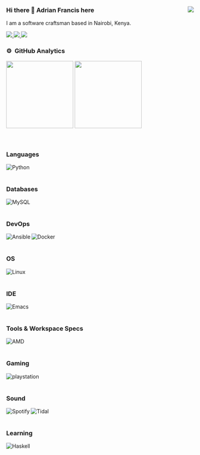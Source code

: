 ### Hi there 👋 Adrian Francis here <img align="right" src="https://komarev.com/ghpvc/?username=psycadelik&label=PROFILE+VIEWS&color=brightgreen&style=flat-square"/>

I am a software craftsman based in Nairobi, Kenya.

<div>
 <a href="https://www.linkedin.com/in/adrian-francis-0b974b148/">
   <img src="https://img.shields.io/badge/LinkedIn-0077B5?style=for-the-badge&logo=linkedin&logoColor=white" />
 </a>
  <a href="https://instagram.com/jk_scrolling">
     <img src="https://img.shields.io/badge/Instagram-E4405F?style=for-the-badge&logo=instagram&logoColor=white" />
  </a>
  <a href="https://www.goodreads.com/user/show/141022075-adrian-francis">
     <img src="https://img.shields.io/badge/Goodreads-372213?style=for-the-badge&logo=goodreads&logoColor=white" />
  </a>
</div>

### ⚙️ &nbsp;GitHub Analytics
<div>
  <img height="180em" src="https://github-readme-stats.vercel.app/api?username=psycadelik&show_icons=true&count_private=true&hide_border=true&theme=vue-dark"/>
  <img height="180em" src="https://github-readme-stats.vercel.app/api/top-langs/?username=psycadelik&layout=compact&langs_count=8&hide_border=true&theme=vue-dark"/>
</div>&nbsp;
<br>
<br>

### Languages
<div>
  <img align="left" alt="Python" src="https://img.shields.io/badge/Python-3776AB?style=for-the-badge&logo=python&logoColor=white" />

</div>
<br>
<br>

### Databases
<div>
  <img align="left" alt="MySQL" src="https://img.shields.io/badge/MySQL-00000F?logo=mysql&style=for-the-badge&logoColor=white" />
</div>&nbsp;
<br>
<br>

### DevOps
<div>
  <img align="left" alt="Ansible" src="https://img.shields.io/badge/Ansible-000000?style=for-the-badge&logo=ansible&logoColor=white" />
  <img align="left" alt="Docker" src="https://img.shields.io/badge/Docker-2496ED?logo=docker&style=for-the-badge&logoColor=white" />
</div>
<br>
<br>

### OS
<div>
  <img align="left" alt="Linux" src="https://img.shields.io/badge/Linux-FCC624?style=for-the-badge&logo=linux&logoColor=black" />
</div>
<br>
<br>

### IDE
<div>
  <img align="left" alt="Emacs" src="https://img.shields.io/badge/Emacs-%237F5AB6.svg?&style=for-the-badge&logo=gnu-emacs&logoColor=white">
</div>
<br>
<br>

### Tools & Workspace Specs
<div>
  <img align="left" alt="AMD" src="https://img.shields.io/badge/AMD%20Ryzen_7_3800X-ED1C24?style=for-the-badge&logo=amd&logoColor=white" />
</div>
<br>
<br>

### Gaming
<div>
  <img align="left" alt="playstation" src="https://img.shields.io/badge/PlayStation-003791?style=for-the-badge&logo=playstation&logoColor=white">
</div>
<br>
<br>

### Sound
<div>
  <a href="https://open.spotify.com/user/21ezowrfx2unairrnrw4tyzvi">
    <img align="left" alt="Spotify" src="https://img.shields.io/badge/Spotify-1ED760?&style=for-the-badge&logo=spotify&logoColor=white" />
  </a>
  <img align="left" alt="Tidal" src="https://img.shields.io/badge/Tidal-000000?style=for-the-badge&logo=Tidal&logoColor=white" />
</div>
<br>
<br>

### Learning
<div>
  <img align="left" alt="Haskell" src="https://img.shields.io/badge/Haskell-5D4F85?style=for-the-badge&logo=haskell&logoColor=white" />
</div>